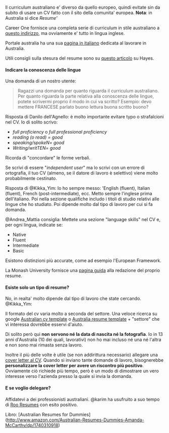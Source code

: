 Il curriculum australiano e' diverso da quello europeo, quindi evitate sin da subito di usare un CV fatto con il sito della comunita' europea. **Nota**: in Australia si dice *Resume'*

Career One fornisce una completa serie di curriculum in stile australiano a [questo indirizzo](http://career-advice.careerone.com.au/resume-cover-letter/sample-resume/sample-resume-chandler-macleod-a/article.aspx), ma ovviamente e' tutto in lingua inglese.

Portale australia ha una sua [pagina in italiano](http://www.portaleaustralia.com/forum/28-risorse-utili/108-curriculum-vitae-australia-tutti-i-modelli) dedicata al lavorare in Australia.

Utili consigli sulla stesura del resume  sono su [questo articolo](http://www.hays.com.au/advice-services/how-to-write-a-resume-1091) su Hayes.

#### Indicare la conoscenza delle lingue
Una domanda di un nostro utente:
>Ragazzi una domanda per quanto riguarda il curriculum australiano. Per quanto riguarda la parte relativa alla conoscenza delle lingue, potete scrivermi proprio il modo in cui va scritto?
> Esempio: devo mettere FRANCESE parlato buono lettura buona scritto buono?

Risposta di Danilo dell'Agnello: è molto importante evitare typo o strafalcioni nel CV. 
Io di solito scrivo:

* *full proficiency*  o *full professional proficiency*
* *reading (o read) = good*
* *speaking/spokeN= good*
* *Writing/writTEN= good*

Ricorda di "concordare" le forme verbali.

Se scrivi di essere "*independent user*" ma lo scrivi con un errore di ortografia, il tuo CV (almeno, se il datore di lavoro è selettivo) viene molto probabilmente cestinato.

Risposta di @Kikka_Yim: Io ho sempre messo: 'English (fluent), Italian (fluent), French (post-intermediate), ecc. Metto sempre l'inglese prima dell'italiano. Poi nella sezione qualifiche includo i titoli di studio relativi alle lingue che ho studiato. Poi dipende molto dal tipo di lavoro per cui si fa domanda.

@Andrea_Mattia consiglia:
Mettete una sezione "language skills" nel CV e, per ogni lingua, indicate se:

* Native
* Fluent
* Intermediate
* Basic

Esistono distinzioni più accurate, come ad esempio l'European Framework.

La Monash University fornisce una [pagina guida](https://www.monash.edu.au/students/career-connect/apply-for-a-job/resumes.html) alla redazione del proprio resume.

#### Esiste solo un tipo di resume?
No, in realta' molto dipende dal tipo di lavoro che state cercando. 
@Kikka_Yim:

Il formato del cv varia molto a seconda del settore. Una veloce ricerca su google [Australian cv template](https://www.google.com.au/?gws_rd=ssl#q=Australian+cv+template) o [Australia resume template](https://www.google.com.au/?gws_rd=ssl#q=Australian+resume+template) + "settore" che vi interessa dovrebbe esservi d'aiuto. 

Di solito però qui **non servono né la data di nascita né la fotografia**. Io in 13 anni d'Australia (10 dei quali, lavorativi) non ho mai incluso né una né l'altra e non sono mai rimasta senza lavoro.

Inoltre il più delle volte è utile (se non addirittura necessario) allegare una [cover letter al CV](https://www.google.com.au/?gws_rd=ssl#q=cover+letter+template). Quando si inviano tante domande di lavoro, bisognerebbe **personalizzare la cover letter per avere un riscontro più positivo**. Ovviamente ciò richiede più tempo, però è un modo di dimostrare un vero interesse verso l'azienda presso la quale si invia la domanda.

#### E se voglio delegare?

Affidatevi a dei professionisti australiani. @karim ha usufruito a suo tempo di [Roo Resumes](http://www.rooresumes.com/) con esito positivo. 

Libro: [Australian Resumes for Dummies] (http://www.amazon.com/Australian-Resumes-Dummies-Amanda-McCarthy/dp/1740310918)
